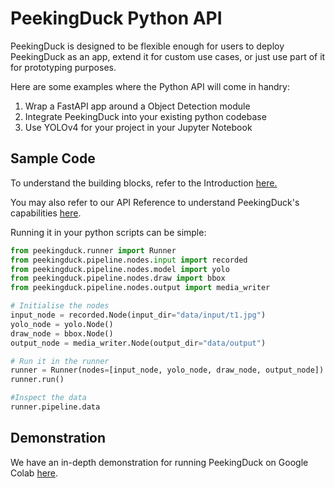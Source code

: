 # PeekingDuck Python API

PeekingDuck is designed to be flexible enough for users to deploy PeekingDuck as an app,
extend it for custom use cases, or just use part of it for prototyping purposes.

Here are some examples where the Python API will come in handry:

1. Wrap a FastAPI app around a Object Detection module
2. Integrate PeekingDuck into your existing python codebase
3. Use YOLOv4 for your project in your Jupyter Notebook


## Sample Code
To understand the building blocks, refer to the Introduction [here.](../introduction/01_introduction.md#how-peekingduck-works)


You may also refer to our API Reference to understand PeekingDuck's capabilities [here](/peekingduck.pipeline.nodes).

Running it in your python scripts can be simple:

```python
from peekingduck.runner import Runner
from peekingduck.pipeline.nodes.input import recorded
from peekingduck.pipeline.nodes.model import yolo
from peekingduck.pipeline.nodes.draw import bbox
from peekingduck.pipeline.nodes.output import media_writer

# Initialise the nodes
input_node = recorded.Node(input_dir="data/input/t1.jpg")
yolo_node = yolo.Node()
draw_node = bbox.Node()
output_node = media_writer.Node(output_dir="data/output")

# Run it in the runner
runner = Runner(nodes=[input_node, yolo_node, draw_node, output_node])
runner.run()

#Inspect the data
runner.pipeline.data

```

## Demonstration

We have an in-depth demonstration for running PeekingDuck on Google Colab [here](https://colab.research.google.com/drive/1gC_qaBSZsyGM1T-L_Vzo_3il44sJBJ2M).